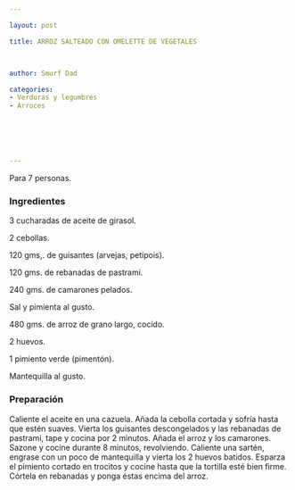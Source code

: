 ```yaml
---

layout: post

title: ARROZ SALTEADO CON OMELETTE DE VEGETALES



author: Smurf Dad

categories:
- Verduras y legumbres
- Arroces






---
```


Para 7 personas.

<h3>Ingredientes</h3>

3 cucharadas de aceite de girasol.

2 cebollas.

120 gms,. de guisantes (arvejas, petipois).

120 gms. de rebanadas de pastrami.

240 gms. de camarones pelados.

Sal y pimienta al gusto.

480 gms. de arroz de grano largo, cocido.

2 huevos.

1 pimiento verde (pimentón).

Mantequilla al gusto.

<h3>Preparación</h3>

Caliente el aceite en una cazuela. Añada la cebolla cortada y sofría hasta que estén suaves. Vierta los guisantes descongelados y las rebanadas de pastrami, tape y cocina por 2 minutos. Añada el arroz y los camarones. Sazone y cocine durante 8 minutos, revolviendo. Caliente una sartén, engrase con un poco de mantequilla y vierta los 2 huevos batidos. Esparza el pimiento cortado en trocitos y cocine hasta que la tortilla esté bien firme. Córtela en rebanadas y ponga éstas encima del arroz.